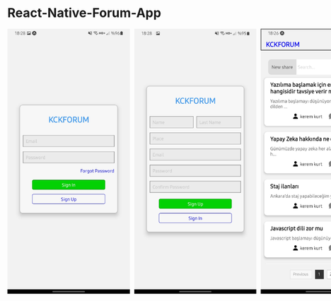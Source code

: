 # React-Native-Forum-App

<div style="display: flex; flex-direction: row; align-items: center;">
  <img src="assets/1.jpg" alt="gorsel1" width="300" height="600" style="margin-right: 10px;">
  <img src="assets/2.jpg" alt="gorsel2" width="300" height="600" style="margin-right: 10px;">
  <img src="assets/3.jpg" alt="gorsel3" width="300" height="600" style="margin-right: 10px;">
  <img src="assets/4.jpg" alt="gorsel4" width="300" height="600" style="margin-right: 10px;">
  <img src="assets/5.jpg" alt="gorsel5" width="300" height="600" style="margin-right: 10px;">
  <img src="assets/6.jpg" alt="gorsel6" width="300" height="600" style="margin-right: 10px;">
  <img src="assets/7.jpg" alt="gorsel7" width="300" height="600" style="margin-right: 10px;">
  <img src="assets/8.jpg" alt="gorsel8" width="300" height="600">
</div>

